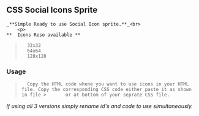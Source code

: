 ##		CSS Social Icons Sprite

	_**Simple Ready to use Social Icon sprite.**_<br>
		<p>
	**	Icons Reso available **

>		32x32
>		64x64
>		128x128

###		Usage

>		Copy the HTML code whene you want to use icons in your HTML file. Copy the corresponding CSS code either paste it as shown in file >	   or at bottom of your seprate CSS file.

_*If using all 3 versions simply rename id's and code to use simultaneously.*_

